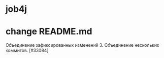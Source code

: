 # job4j
# change README.md

Объединение зафиксированных изменений
3. Объединение нескольких коммитов. [#33084]